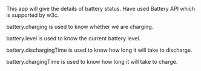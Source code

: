 This app will give the details of battery status. Have used Battery API which is supported by w3c.

battery.charging is used to know whether we are charging.

battery.level is used to know the current battery level.

battery.dischargingTime  is used to know how long it will take to discharge.

battery.chargingTime  is used to know how long it will take to charge.

